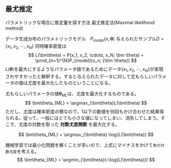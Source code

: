 ## 最尤推定
パラメトリックな場合に推定量を探す方法
最尤推定法(Maximal likelihood method)

データ生成分布のパラメトリックモデル　$P_{model}(x; \bm\theta)$
与えられたサンプル$\mathit{D} = \left\{x_1, x_2, \cdots, x_N\right\}$
同時確率密度は
$$
L(\bm\theta) = P(x_1, x_2, \cdots, x_N; \bm \theta) =
\prod_{n=1}^{N}P_{model}(x_n; {\bm \theta})
$$
$L(\bm\theta)$を最大にするようなパラメータ値であるためにデータ$\left\{x_1, x_2, \cdots, x_N\right\}$が実現されやすかったと解釈する。すると与えられたデータに対して尤もらしいパラメータの値は尤度を最大化したものということになる。

尤もらしいパラメータの値$\bm\theta_{ML}$は、尤度を最大化するものである。
$$
\bm\theta_{ML} = \argmax_{\bm\theta}L(\bm\theta)
$$
ただし、尤度は確率密度の積なので、1以下の数値を何回もかけ合わせた結果得られる。従って、一般にはとても小さな値になってしまい、消失してしまう。そこで、尤度の対数を取った **対数尤度関数** を最大化する。

$$
\bm\theta_{ML} = \argmax_{\bm\theta} \log{L(\bm\theta)}
$$

機械学習では最小化問題を解くことが多いので、上式にマイナスをかけて`負の対数尤度`を考える。
$$
  \bm\theta_{ML} = \argmin_{\bm\theta}(-\log{L(\bm\theta)})
$$